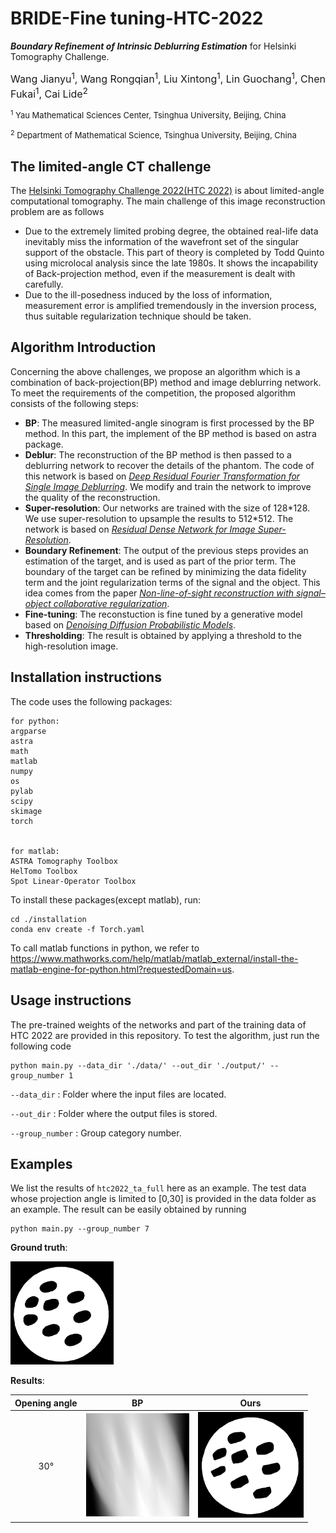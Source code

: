 # BRIDE-Fine tuning-HTC-2022

***Boundary Refinement of Intrinsic Deblurring Estimation*** for Helsinki Tomography Challenge.

<font size=3> Wang Jianyu<sup>1</sup>, Wang Rongqian<sup>1</sup>, Liu Xintong<sup>1</sup>, Lin Guochang<sup>1</sup>, Chen Fukai<sup>1</sup>, Cai Lide<sup>2</sup> </font>

<font size=2><sup>1</sup> Yau Mathematical Sciences Center, Tsinghua University, Beijing, China</font>

<font size=2> <sup>2</sup> Department of Mathematical Science, Tsinghua University, Beijing, China </font>

## The limited-angle CT challenge

The [Helsinki Tomography Challenge 2022(HTC 2022)](https://www.fips.fi/HTC2022.php) is about limited-angle computational tomography. The main challenge of this image reconstruction problem are as follows

- Due to the extremely limited probing degree, the obtained real-life data inevitably miss the information of the wavefront set of the singular support of the obstacle. This part of theory is completed by Todd Quinto using microlocal analysis since the late 1980s. It shows the incapability of Back-projection method, even if the measurement is dealt with carefully.
- Due to the ill-posedness induced by the loss of information, measurement error is amplified tremendously in the inversion process, thus suitable regularization technique should be taken. 

## Algorithm Introduction
Concerning the above challenges, we propose an algorithm which is a combination of back-projection(BP) method and image deblurring network. To meet the requirements of the competition, the proposed algorithm consists of the following steps:
- **BP**: The measured limited-angle sinogram is first processed by the BP method. In this part, the implement of the BP method is based on astra package.
- **Deblur**: The reconstruction of the BP method is then passed to a deblurring network to recover the details of the phantom. The code of this network is based on *[Deep Residual Fourier Transformation for Single Image Deblurring](https://github.com/INVOKERer/DeepRFT)*. We modify and train the network to improve the quality of the reconstruction.
- **Super-resolution**: Our networks are trained with the size of 128\*128. We use super-resolution to upsample the results to 512\*512. The network is based on *[Residual Dense Network for Image Super-Resolution](https://github.com/yulunzhang/RDN)*.
- **Boundary Refinement**: The output of the previous steps provides an estimation of the target, and is used as part of the prior term. The boundary of the target can be refined by minimizing the data fidelity term and the joint regularization terms of the signal and the object. This idea comes from the paper *[Non-line-of-sight reconstruction with signal–object collaborative regularization](https://www.nature.com/articles/s41377-021-00633-3)*.
- **Fine-tuning**: The reconstuction is fine tuned by a generative model based on *[Denoising Diffusion Probabilistic Models](https://github.com/INVOKERer/DeepRFT)*. 
- **Thresholding**: The result is obtained by applying a threshold to the high-resolution image. 

## Installation instructions

The code uses the following packages:

```
for python:
argparse
astra
math
matlab
numpy
os
pylab
scipy
skimage
torch


for matlab:
ASTRA Tomography Toolbox
HelTomo Toolbox
Spot Linear-Operator Toolbox
```

To install these packages(except matlab), run:

```
cd ./installation
conda env create -f Torch.yaml
```

To call matlab functions in python, we refer to https://www.mathworks.com/help/matlab/matlab_external/install-the-matlab-engine-for-python.html?requestedDomain=us.

## Usage instructions

The pre-trained weights of the networks and part of the training data of HTC 2022 are provided in this repository. To test the algorithm, just run the following code

```
python main.py --data_dir './data/' --out_dir './output/' --group_number 1
```

`--data_dir` : Folder where the input files are located.

`--out_dir` : Folder where the output files is stored.

`--group_number` : Group category number.

## Examples

We list the results of `htc2022_ta_full` here as an example. The test data whose projection angle is limited to [0,30] is provided in the data folder as an example. The result can be easily obtained by running

```
python main.py --group_number 7
```

**Ground truth**:

<img src="README.assets/gt.png.png" alt="gt.png" style="zoom:33%;" />

**Results**:

| Opening angle |                              BP                              |                             Ours                             |
| :-----------: | :----------------------------------------------------------: | :----------------------------------------------------------: |
|      30°      | <img src="README.assets/BP.png.png" alt="BP.png" style="zoom:33%;" /> | <img src="README.assets/deblur_ccsocr_ddpm_ta_30.png" alt="ours.png" style="zoom:33%;" /> |



